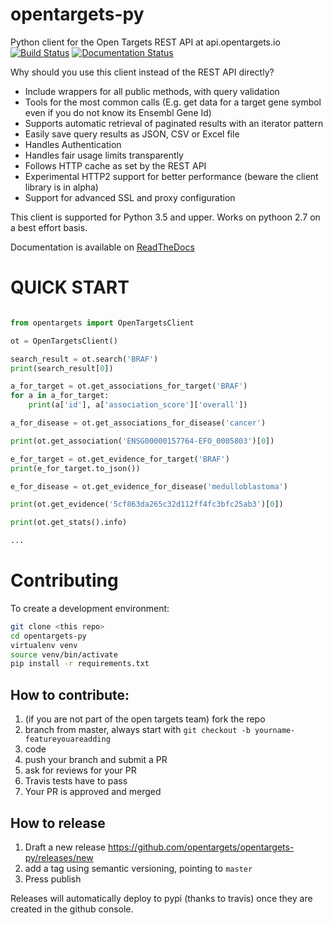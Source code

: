 # opentargets-py
Python client for the Open Targets REST API at api.opentargets.io
[![Build Status](https://travis-ci.org/opentargets/opentargets-py.svg?branch=master)](https://travis-ci.org/opentargets/opentargets-py)
[![Documentation Status](https://readthedocs.org/projects/opentargets/badge/?version=latest)](http://opentargets.readthedocs.io/en/latest/?badge=latest)

Why should you use this client instead of the REST API directly?

- Include wrappers for all public methods, with query validation
- Tools for the most common calls (E.g. get data for a target gene symbol even if you do not know its Ensembl Gene Id)
- Supports automatic retrieval of paginated results with an iterator pattern
- Easily save query results as JSON, CSV or Excel file
- Handles Authentication
- Handles fair usage limits transparently
- Follows HTTP cache as set by the REST API
- Experimental HTTP2 support for better performance (beware the client library is in alpha)
- Support for advanced SSL and proxy configuration

This client is supported for Python 3.5 and upper.
Works on pythoon 2.7 on a best effort basis.

Documentation is available on [ReadTheDocs](http://opentargets.readthedocs.io/en/latest/?badge=latest)

QUICK START
===========

```python

from opentargets import OpenTargetsClient

ot = OpenTargetsClient()

search_result = ot.search('BRAF')
print(search_result[0])

a_for_target = ot.get_associations_for_target('BRAF')
for a in a_for_target:
    print(a['id'], a['association_score']['overall'])

a_for_disease = ot.get_associations_for_disease('cancer')

print(ot.get_association('ENSG00000157764-EFO_0005803')[0])

e_for_target = ot.get_evidence_for_target('BRAF')
print(e_for_target.to_json())

e_for_disease = ot.get_evidence_for_disease('medulloblastoma')

print(ot.get_evidence('5cf863da265c32d112ff4fc3bfc25ab3')[0])

print(ot.get_stats().info)

...

```


Contributing
============

To create a development environment:
```sh
git clone <this repo>
cd opentargets-py
virtualenv venv
source venv/bin/activate
pip install -r requirements.txt
```
## How to contribute:
1. (if you are not part of the open targets team) fork the repo
2. branch from master, always start with `git checkout -b yourname-featureyouareadding`
2. code
3. push your branch and submit a PR
4. ask for reviews for your PR
5. Travis tests have to pass
6. Your PR is approved and merged

## How to release
1. Draft a new release https://github.com/opentargets/opentargets-py/releases/new
2. add a tag using semantic versioning, pointing to `master`
3. Press publish

Releases will automatically deploy to pypi (thanks to travis) once they are created in the github console.
